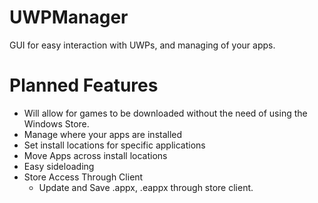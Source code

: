 # UWPManager
GUI for easy interaction with UWPs, and managing of your apps. 

# Planned Features

- Will allow for games to be downloaded without the need of using the Windows Store.
- Manage where your apps are installed
- Set install locations for specific applications
- Move Apps across install locations
- Easy sideloading
- Store Access Through Client
  - Update and Save .appx, .eappx through store client.
